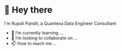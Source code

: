 # 👋 Hey there
I'm Rupali Pandit, a Quantexa Data Engineer Consultant
- 🌱 I’m currently learning ...
- 💞️ I’m looking to collaborate on ...
- 📫 How to reach me ...

<!---
rupspan28995/rupspan28995 is a ✨ special ✨ repository because its `README.md` (this file) appears on your GitHub profile.
You can click the Preview link to take a look at your changes.
--->
